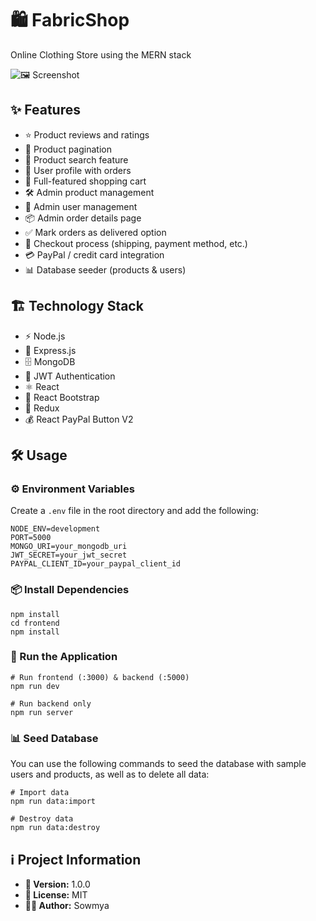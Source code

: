 # 🛍️ FabricShop

Online Clothing Store using the MERN stack

![🖼️ Screenshot](![image](https://github.com/user-attachments/assets/b431a398-1ef3-4f61-9086-ee80f1b54b1b))

## ✨ Features

- ⭐ Product reviews and ratings
- 📄 Product pagination
- 🔎 Product search feature
- 👤 User profile with orders
- 🛒 Full-featured shopping cart
- 🛠️ Admin product management
- 👥 Admin user management
- 📦 Admin order details page
- ✅ Mark orders as delivered option
- 🚚 Checkout process (shipping, payment method, etc.)
- 💳 PayPal / credit card integration
- 📊 Database seeder (products & users)

## 🏗️ Technology Stack

- ⚡ Node.js
- 🚀 Express.js
- 🗄️ MongoDB
- 🔐 JWT Authentication
- ⚛️ React
- 🎨 React Bootstrap
- 🔄 Redux
- 💰 React PayPal Button V2

## 🛠️ Usage

### ⚙️ Environment Variables

Create a `.env` file in the root directory and add the following:

```
NODE_ENV=development
PORT=5000
MONGO_URI=your_mongodb_uri
JWT_SECRET=your_jwt_secret
PAYPAL_CLIENT_ID=your_paypal_client_id
```

### 📦 Install Dependencies

```
npm install
cd frontend
npm install
```

### 🚀 Run the Application

```
# Run frontend (:3000) & backend (:5000)
npm run dev

# Run backend only
npm run server
```

### 📊 Seed Database

You can use the following commands to seed the database with sample users and products, as well as to delete all data:

```
# Import data
npm run data:import

# Destroy data
npm run data:destroy
```

## ℹ️ Project Information

- **📌 Version:** 1.0.0
- **📜 License:** MIT
- **👩‍💻 Author:** Sowmya
